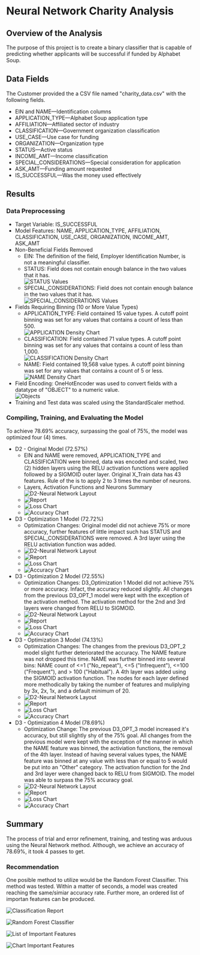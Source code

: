 # Neural Network Charity Analysis

## Overview of the Analysis
The purpose of this project is to create a binary classifier that is capable of predicting whether applicants will be successful if funded by Alphabet Soup.

## Data Fields
The Customer provided the a CSV file named "charity_data.csv" with the following fields.
* EIN and NAME—Identification columns
* APPLICATION_TYPE—Alphabet Soup application type
* AFFILIATION—Affiliated sector of industry
* CLASSIFICATION—Government organization classification
* USE_CASE—Use case for funding
* ORGANIZATION—Organization type
* STATUS—Active status
* INCOME_AMT—Income classification
* SPECIAL_CONSIDERATIONS—Special consideration for application
* ASK_AMT—Funding amount requested
* IS_SUCCESSFUL—Was the money used effectively

## Results
### Data Preprocessing
* Target Variable: IS_SUCCESSFUL
* Model Features: NAME, APPLICATION_TYPE, AFFILIATION, CLASSIFICATION, USE_CASE, ORGANIZATION, INCOME_AMT, ASK_AMT
* Non-Beneficial Fields Removed
    * EIN: The definition of the field, Employer Identification Number, is not a meaningful classifier.
    * STATUS: Field does not contain enough balance in the two values that it has.</br>![STATUS Values](Images/Status.PNG)
    * SPECIAL_CONSIDERATIONS: Field does not contain enough balance in the two values that it has.</br>![SPECIAL_CONSIDERATIONS Values](Images/Special.PNG)
* Fields Requiring Binning (10 or More Value Types)
    * APPLICATION_TYPE: Field contained 15 value types. A cutoff point binning was set for any values that contains a count of less than 500.</br>![APPLICATION Density Chart](Images/Application_Density.PNG)
    * CLASSIFICATION: Field contained 71 value types. A cutoff point binning was set for any values that contains a count of less than 1,000.</br>![CLASSIFICATION Density Chart](Images/Classification_Density.PNG)
    * NAME: Field contained 19,568 value types. A cutoff point binning was set for any values that contains a count of 5 or less.</br>![NAME Density Chart](Images/Name_Density.PNG)
* Field Encoding: OneHotEncoder was used to convert fields with a datatype of "OBJECT" to a numeric value.</br>![Objects](Images/Object_Fields.PNG)
* Training and Test data was scaled using the StandardScaler method.

### Compiling, Training, and Evaluating the Model
To achieve 78.69% accuracy, surpassing the goal of 75%, the model was optimized four (4) times.
* D2 - Original Model (72.57%)
    * EIN and NAME were removed, APPLICATION_TYPE and CLASSIFICATION were binned, data was encoded and scaled, two (2) hidden layers using the RELU activation functions were applied followed by a SIGMOID outer layer. Original X_Train data has 43 features. Rule of the is to apply 2 to 3 times the number of neurons.
    * Layers, Activation Functions and Neurons Summary</br>![D2-Neural Network Layout](Images/Neural_Network_D2.PNG)
    * ![Report](Images/Model_Accuracy_D2.PNG)
    * ![Loss Chart](Images/Loss_Chart_D2.PNG)
    * ![Accuracy Chart](Images/Accuracy_Chart_D2.PNG)
* D3 - Optimization 1 Model (72.72%)
    * Optimization Changes: Original model did not achieve 75% or more accuracy, further features of little impact such has STATUS and SPECIAL_CONSIDERATIONS were removed. A 3rd layer using the RELU activiation function was added.
    * ![D2-Neural Network Layout](Images/Neural_Network_D3_1.PNG)
    * ![Report](Images/Model_Accuracy_D3_1.PNG)
    * ![Loss Chart](Images/Loss_Chart_D3_OPT_1.PNG)
    * ![Accuracy Chart](Images/Accuracy_Chart_D3_OPT_1.PNG)
* D3 - Optimization 2 Model (72.55%)
    * Optimization Changes: D3_Optimization 1 Model did not achieve 75% or more accuracy. Infact, the accuracy reduced slightly. All changes from the previous D3_OPT_1 model were kept with the exception of the activation method. The activation method for the 2nd and 3rd layers were changed from RELU to SIGMOID.
    * ![D2-Neural Network Layout](Images/Neural_Network_D3_2.PNG)
    * ![Report](Images/Model_Accuracy_D3_2.PNG)
    * ![Loss Chart](Images/Loss_Chart_D3_OPT_2.PNG)
    * ![Accuracy Chart](Images/Accuracy_Chart_D3_OPT_2.PNG)
* D3 - Optimization 3 Model (74.13%)
    * Optimization Changes: The changes from the previous D3_OPT_2 model slight further deteriorated the accuracy. The NAME feature was not dropped this time. NAME was further binned into several bins: NAME count of <=1 ("No_repeat"), <=5 ("Infrequent"), <=100 ("Frequent"), and > 100 ("Habitual"). A 4th layer was added using the SIGMOID activation function. The nodes for each layer defined more methodically by taking the number of features and muliplying by 3x, 2x, 1x, and a default minimum of 20.
    * ![D2-Neural Network Layout](Images/Neural_Network_D3_3.PNG)
    * ![Report](Images/Model_Accuracy_D3_3.PNG)
    * ![Loss Chart](Images/Loss_Chart_D3_OPT_3.PNG)
    * ![Accuracy Chart](Images/Accuracy_Chart_D3_OPT_3.PNG)
* D3 - Optimization 4 Model (78.69%)
    * Optimization Change: The previous D3_OPT_3 model increased it's accuracy, but still slightly shy of the 75% goal. All changes from the previous model were kept with the exception of the manner in which the NAME feature was binned, the activiation functions, the removal of the 4th layer. Instead of having several values types, the NAME feature was binned at any value with less than or equal to 5 would be put into an "Other" category. The activation function for the 2nd and 3rd layer were changed back to RELU from SIGMOID. The model was able to surpass the 75% accuracy goal.
    * ![D2-Neural Network Layout](Images/Neural_Network_D3_4.PNG)
    * ![Report](Images/Model_Accuracy_D3_4.PNG)
    * ![Loss Chart](Images/Loss_Chart_D3_OPT_4.PNG)
    * ![Accuracy Chart](Images/Accuracy_Chart_D3_OPT_4.PNG)

## Summary
The process of trial and error refinement, training, and testing was arduous using the Neural Network method. Although, we achieve an accuracy of 78.69%, it took 4 passes to get.

### Recommendation
One posible method to utilize would be the Random Forest Classifier. This method was tested. Within a matter of seconds, a model was created reaching the same/simiar accuracy rate. Further more, an ordered list of importan features can be produced.

![Classification Report](Images/Classification_Rpt.PNG)

![Random Forest Classifier](Images/RandomForest.PNG)

![List of Important Features](Images/Feature_Importance_List.PNG)

![Chart Important Features](Images/Feature_Importance_Chart.PNG)
